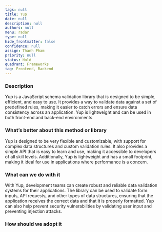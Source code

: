 ```yaml
---
tags: null
title: Yup
date: null
description: null
authors: null
menu: radar
type: null
hide_frontmatter: false
confidence: null
assign: Thanh Pham
priority: null
status: Hold
quadrant: Frameworks
tag: Frontend, Backend
---
```


<!-- table_of_contents 54aa0f68-3623-4965-a242-59e6e22eee4a -->

### Description
Yup is a JavaScript schema validation library that is designed to be simple, efficient, and easy to use. It provides a way to validate data against a set of predefined rules, making it easier to catch errors and ensure data consistency across an application. Yup is lightweight and can be used in both front-end and back-end environments.

### What’s better about this method or library
Yup is designed to be very flexible and customizable, with support for complex data structures and custom validation rules. It also provides a simple API that is easy to learn and use, making it accessible to developers of all skill levels. Additionally, Yup is lightweight and has a small footprint, making it ideal for use in applications where performance is a concern.

### What can we do with it
With Yup, development teams can create robust and reliable data validation systems for their applications. The library can be used to validate form inputs, API requests, and other types of data structures, ensuring that the application receives the correct data and that it is properly formatted. Yup can also help prevent security vulnerabilities by validating user input and preventing injection attacks.

### How should we adopt it
<!-- child_database ae64cb75-e9a2-42a6-855c-566368c0f837 -->
